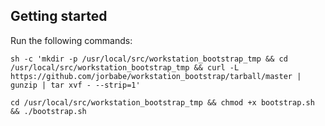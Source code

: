 ## Getting started

Run the following commands:

`sh -c 'mkdir -p /usr/local/src/workstation_bootstrap_tmp && cd /usr/local/src/workstation_bootstrap_tmp && curl -L https://github.com/jorbabe/workstation_bootstrap/tarball/master | gunzip | tar xvf - --strip=1'`

`cd /usr/local/src/workstation_bootstrap_tmp && chmod +x bootstrap.sh && ./bootstrap.sh`